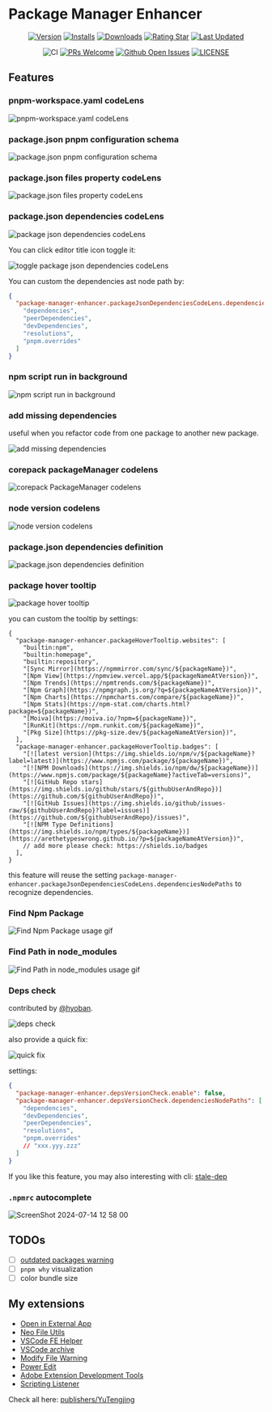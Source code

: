 # Package Manager Enhancer

<div align="center">

[![Version](https://img.shields.io/visual-studio-marketplace/v/YuTengjing.package-manager-enhancer)](https://marketplace.visualstudio.com/items/YuTengjing.package-manager-enhancer/changelog) [![Installs](https://img.shields.io/visual-studio-marketplace/i/YuTengjing.package-manager-enhancer)](https://marketplace.visualstudio.com/items?itemName=YuTengjing.package-manager-enhancer) [![Downloads](https://img.shields.io/visual-studio-marketplace/d/YuTengjing.package-manager-enhancer)](https://marketplace.visualstudio.com/items?itemName=YuTengjing.package-manager-enhancer) [![Rating Star](https://img.shields.io/visual-studio-marketplace/stars/YuTengjing.package-manager-enhancer)](https://marketplace.visualstudio.com/items?itemName=YuTengjing.package-manager-enhancer&ssr=false#review-details) [![Last Updated](https://img.shields.io/visual-studio-marketplace/last-updated/YuTengjing.package-manager-enhancer)](https://github.com/tjx666/package-manager-enhancer)

![CI](https://github.com/tjx666/package-manager-enhancer/actions/workflows/ci.yml/badge.svg) [![PRs Welcome](https://img.shields.io/badge/PRs-welcome-brightgreen.svg?style=flat)](http://makeapullrequest.com) [![Github Open Issues](https://img.shields.io/github/issues/tjx666/package-manager-enhancer)](https://github.com/tjx666/package-manager-enhancer/issues) [![LICENSE](https://img.shields.io/badge/license-Anti%20996-blue.svg?style=flat-square)](https://github.com/996icu/996.ICU/blob/master/LICENSE)

</div>

## Features

### pnpm-workspace.yaml codeLens

![pnpm-workspace.yaml codeLens](https://github.com/tjx666/package-manager-enhancer/blob/main/assets/screenshots/pnpm-workspace-codelens.png?raw=true)

### package.json pnpm configuration schema

![package.json pnpm configuration schema](https://github.com/tjx666/package-manager-enhancer/blob/main/assets/screenshots/pnpm-schema.png?raw=true)

### package.json files property codeLens

![package.json files property codeLens](https://github.com/tjx666/package-manager-enhancer/blob/main/assets/screenshots/package-json-files-codelens.png?raw=true)

### package.json dependencies codeLens

![package json dependencies codeLens](https://github.com/tjx666/package-manager-enhancer/blob/main/assets/screenshots/package-json-dependencies-codelens.png?raw=true)

You can click editor title icon toggle it:

![toggle package json dependencies codeLens](https://github.com/tjx666/package-manager-enhancer/blob/main/assets/screenshots/toggle-package-json-dependencies-codelens.png?raw=true)

You can custom the dependencies ast node path by:

```json
{
  "package-manager-enhancer.packageJsonDependenciesCodeLens.dependenciesNodePaths": [
    "dependencies",
    "peerDependencies",
    "devDependencies",
    "resolutions",
    "pnpm.overrides"
  ]
}
```

### npm script run in background

![npm script run in background](https://github.com/tjx666/package-manager-enhancer/blob/main/assets/screenshots/npm-script-run-background.png?raw=true)

### add missing dependencies

useful when you refactor code from one package to another new package.

![add missing dependencies](https://github.com/tjx666/package-manager-enhancer/blob/main/assets/screenshots/add-missing-deps.gif?raw=true)

### corepack packageManager codelens

![corepack PackageManager codelens](https://github.com/tjx666/package-manager-enhancer/blob/main/assets/screenshots/package-manage-codelens.gif?raw=true)

### node version codelens

![node version codelens](https://github.com/tjx666/package-manager-enhancer/blob/main/assets/screenshots/node-version-codelens.gif?raw=true)

### package.json dependencies definition

![package.json dependencies definition](https://github.com/tjx666/package-manager-enhancer/blob/main/assets/screenshots/packagejson-definition.gif?raw=true)

### package hover tooltip

![package hover tooltip](https://github.com/tjx666/package-manager-enhancer/blob/main/assets/screenshots/package-hover-tooltip.png?raw=true)

you can custom the tooltip by settings:

```jsonc
{
  "package-manager-enhancer.packageHoverTooltip.websites": [
    "builtin:npm",
    "builtin:homepage",
    "builtin:repository",
    "[Sync Mirror](https://npmmirror.com/sync/${packageName})",
    "[Npm View](https://npmview.vercel.app/${packageNameAtVersion})",
    "[Npm Trends](https://npmtrends.com/${packageName})",
    "[Npm Graph](https://npmgraph.js.org/?q=${packageNameAtVersion})",
    "[Npm Charts](https://npmcharts.com/compare/${packageName})",
    "[Npm Stats](https://npm-stat.com/charts.html?package=${packageName})",
    "[Moiva](https://moiva.io/?npm=${packageName})",
    "[RunKit](https://npm.runkit.com/${packageName})",
    "[Pkg Size](https://pkg-size.dev/${packageNameAtVersion})",
  ],
  "package-manager-enhancer.packageHoverTooltip.badges": [
    "[![latest version](https://img.shields.io/npm/v/${packageName}?label=latest)](https://www.npmjs.com/package/${packageName})",
    "[![NPM Downloads](https://img.shields.io/npm/dw/${packageName})](https://www.npmjs.com/package/${packageName}?activeTab=versions)",
    "[![GitHub Repo stars](https://img.shields.io/github/stars/${githubUserAndRepo})](https://github.com/${githubUserAndRepo})",
    "[![GitHub Issues](https://img.shields.io/github/issues-raw/${githubUserAndRepo}?label=issues)](https://github.com/${githubUserAndRepo}/issues)",
    "[![NPM Type Definitions](https://img.shields.io/npm/types/${packageName})](https://arethetypeswrong.github.io/?p=${packageNameAtVersion})",
    // add more please check: https://shields.io/badges
  ],
}
```

this feature will reuse the setting `package-manager-enhancer.packageJsonDependenciesCodeLens.dependenciesNodePaths` to recognize dependencies.

### Find Npm Package

![Find Npm Package usage gif](https://github.com/tjx666/package-manager-enhancer/blob/main/assets/screenshots/find-npm-package.gif?raw=true)

### Find Path in node_modules

![Find Path in node_modules usage gif](https://github.com/tjx666/package-manager-enhancer/blob/main/assets/screenshots/find-path-in-node-modules.gif?raw=true)

### Deps check

contributed by [@hyoban](https://github.com/hyoban).

![deps check](https://github.com/tjx666/package-manager-enhancer/blob/main/assets/screenshots/deps-check.gif?raw=true)

also provide a quick fix:

![quick fix](https://github.com/tjx666/package-manager-enhancer/blob/main/assets/screenshots/deps-check-quick-fix.gif?raw=true)

settings:

```json
{
  "package-manager-enhancer.depsVersionCheck.enable": false,
  "package-manager-enhancer.depsVersionCheck.dependenciesNodePaths": [
    "dependencies",
    "devDependencies",
    "peerDependencies",
    "resolutions",
    "pnpm.overrides"
    // "xxx.yyy.zzz"
  ]
}
```

If you like this feature, you may also interesting with cli: [stale-dep](https://github.com/sxzz/stale-dep)

### `.npmrc` autocomplete

![ScreenShot 2024-07-14 12 58 00](https://github.com/user-attachments/assets/90a4c770-9dba-4236-af70-f3062ff1795a)

## TODOs

- [ ] [outdated packages warning](https://github.com/zyrong/vscode-node-modules/issues/29)
- [ ] `pnpm why` visualization
- [ ] color bundle size

## My extensions

- [Open in External App](https://github.com/tjx666/open-in-external-app)
- [Neo File Utils](https://github.com/tjx666/vscode-neo-file-utils)
- [VSCode FE Helper](https://github.com/tjx666/vscode-fe-helper)
- [VSCode archive](https://github.com/tjx666/vscode-archive)
- [Modify File Warning](https://github.com/tjx666/modify-file-warning)
- [Power Edit](https://github.com/tjx666/power-edit)
- [Adobe Extension Development Tools](https://github.com/tjx666/vscode-adobe-extension-devtools)
- [Scripting Listener](https://github.com/tjx666/scripting-listener)

Check all here: [publishers/YuTengjing](https://marketplace.visualstudio.com/publishers/YuTengjing)
